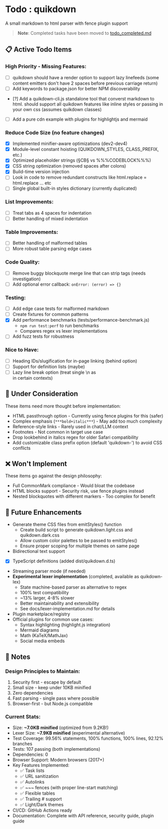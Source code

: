 # Todo : quikdown

A small markdown to html parser with fence plugin support

> **Note**: Completed tasks have been moved to [todo_completed.md](./todo_completed.md)

## 📋 Active Todo Items

### High Priority - Missing Features:
* [ ] quikdown should have a render option to support lazy linefeeds (some content emitters don't have 2 spaces before previous carriage return)
* [ ] Add keywords to package.json for better NPM discoverability
* [?] Add a quikdown-cli.js standalone tool that converst markdown to html.  should support all quikdown features like inline styles or passing in your own css (assumes quikdown classes)  
* [ ] Add a pure cdn example with plugins for highlightjs and mermaid

### Reduce Code Size (no feature changes)
* [x] Implemented minifier-aware optimizations (dev2-dev4)
* [x] Module-level constant hoisting (QUIKDOWN_STYLES, CLASS_PREFIX, etc.)
* [x] Optimized placeholder strings (§CB§ vs %%%CODEBLOCK%%%)
* [x] CSS string optimization (removed spaces after colons)
* [x] Build-time version injection
* [ ] Look in code to remove redundant constructs like html.replace = html.replace ... etc
* [ ] Single global built-in styles dictionary (currently duplicated)

### List Improvements:
* [ ] Treat tabs as 4 spaces for indentation
* [ ] Better handling of mixed indentation

### Table Improvements:
* [ ] Better handling of malformed tables
* [ ] More robust table parsing edge cases

### Code Quality:
* [ ] Remove buggy blockquote merge line that can strip tags (needs investigation)
* [ ] Add optional error callback: `onError: (error) => {}`

### Testing:
* [ ] Add edge case tests for malformed markdown
* [ ] Create fixtures for common patterns
* [x] Add performance benchmarks (tests/performance-benchmark.js)
  - `npm run test:perf` to run benchmarks
  - Compares regex vs lexer implementations
* [ ] Add fuzz tests for robustness

### Nice to Have:
* [ ] Heading IDs/slugification for in-page linking (behind option)
* [ ] Support for definition lists (maybe)
* [ ] Lazy line break option (treat single \n as <br> in certain contexts)

## 🤔 Under Consideration

These items need more thought before implementation:

* HTML passthrough option - Currently using fence plugins for this (safer)
* Complex emphasis (`***bold+italic***`) - May add too much complexity
* Reference-style links - Rarely used in chat/LLM context
* Footnotes - Not common in target use case
* Drop lookbehind in italics regex for older Safari compatibility
* Add customizable class prefix option (default 'quikdown-') to avoid CSS conflicts

## ❌ Won't Implement

These items go against the design philosophy:

* Full CommonMark compliance - Would bloat the codebase
* HTML blocks support - Security risk, use fence plugins instead
* Nested blockquotes with different markers - Too complex for benefit

## 🔮 Future Enhancements

* Generate theme CSS files from emitStyles() function
  - Create build script to generate quikdown.light.css and quikdown.dark.css
  - Allow custom color palettes to be passed to emitStyles()
  - Ensure proper scoping for multiple themes on same page
* Bidirectional text support
* [x] TypeScript definitions (added dist/quikdown.d.ts)
* Streaming parser mode (if needed)
* **Experimental lexer implementation** (completed, available as quikdown-lex)
  - State machine-based parser as alternative to regex
  - 100% test compatibility
  - ~13% larger, 4-8% slower
  - Better maintainability and extensibility
  - See docs/lexer-implementation.md for details
* Plugin marketplace/registry
* Official plugins for common use cases:
  - Syntax highlighting (highlight.js integration)
  - Mermaid diagrams
  - Math (KaTeX/MathJax)
  - Social media embeds

## 📝 Notes

### Design Principles to Maintain:
1. Security first - escape by default
2. Small size - keep under 10KB minified
3. Zero dependencies
4. Fast parsing - single pass where possible
5. Browser-first - but Node.js compatible

### Current Stats:
- Size: **~7.0KB minified** (optimized from 9.2KB!)
- Lexer Size: **~7.9KB minified** (experimental alternative)
- Test Coverage: 99.56% statements, 100% functions, 100% lines, 92.12% branches
- Tests: 107 passing (both implementations)
- Dependencies: 0
- Browser Support: Modern browsers (2017+)
- Key Features Implemented: 
  - ✅ Task lists
  - ✅ URL sanitization
  - ✅ Autolinks
  - ✅ ~~~ fences (with proper line-start matching)
  - ✅ Flexible tables
  - ✅ Trailing # support
  - ✅ Light/Dark themes
- CI/CD: GitHub Actions ready
- Documentation: Complete with API reference, security guide, plugin guide